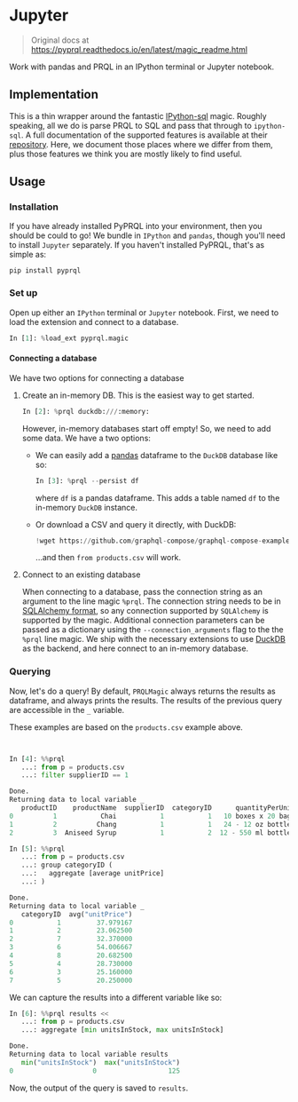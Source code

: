 # Jupyter

> Original docs at <https://pyprql.readthedocs.io/en/latest/magic_readme.html>

Work with pandas and PRQL in an IPython terminal or Jupyter notebook.

## Implementation

This is a thin wrapper around the fantastic [IPython-sql][ipysql] magic. Roughly
speaking, all we do is parse PRQL to SQL and pass that through to `ipython-sql`.
A full documentation of the supported features is available at their
[repository][ipysql]. Here, we document those places where we differ from them,
plus those features we think you are mostly likely to find useful.

## Usage

### Installation

If you have already installed PyPRQL into your environment, then you should be
could to go! We bundle in `IPython` and `pandas`, though you'll need to install
`Jupyter` separately. If you haven't installed PyPRQL, that's as simple as:

```shell
pip install pyprql
```

### Set up

Open up either an `IPython` terminal or `Jupyter` notebook. First, we need to
load the extension and connect to a database.

```python
In [1]: %load_ext pyprql.magic

```

#### Connecting a database

We have two options for connecting a database

1. Create an in-memory DB. This is the easiest way to get started.

   ```python
   In [2]: %prql duckdb:///:memory:
   ```

   However, in-memory databases start off empty! So, we need to add some data.
   We have a two options:

   - We can easily add a [pandas][pandas] dataframe to the `DuckDB` database
     like so:

     ```python
     In [3]: %prql --persist df
     ```

     where `df` is a pandas dataframe. This adds a table named `df` to the
     in-memory `DuckDB` instance.

   - Or download a CSV and query it directly, with DuckDB:

     ```python
     !wget https://github.com/graphql-compose/graphql-compose-examples/blob/master/examples/northwind/data/csv/products.csv
     ```

     ...and then `from products.csv` will work.

2. Connect to an existing database

   When connecting to a database, pass the connection string as an argument to
   the line magic `%prql`. The connection string needs to be in [SQLAlchemy
   format][conn_str], so any connection supported by `SQLAlchemy` is supported
   by the magic. Additional connection parameters can be passed as a dictionary
   using the `--connection_arguments` flag to the the `%prql` line magic. We
   ship with the necessary extensions to use [DuckDB][duckdb] as the backend,
   and here connect to an in-memory database.

### Querying

Now, let's do a query! By default, `PRQLMagic` always returns the results as
dataframe, and always prints the results. The results of the previous query are
accessible in the `_` variable.

These examples are based on the `products.csv` example above.

```python


In [4]: %%prql
   ...: from p = products.csv
   ...: filter supplierID == 1

Done.
Returning data to local variable _
   productID    productName  supplierID  categoryID      quantityPerUnit  unitPrice  unitsInStock  unitsOnOrder  reorderLevel  discontinued
0          1           Chai           1           1   10 boxes x 20 bags       18.0            39             0            10             0
1          2          Chang           1           1   24 - 12 oz bottles       19.0            17            40            25             0
2          3  Aniseed Syrup           1           2  12 - 550 ml bottles       10.0            13            70            25             0
```

```python
In [5]: %%prql
   ...: from p = products.csv
   ...: group categoryID (
   ...:   aggregate [average unitPrice]
   ...: )

Done.
Returning data to local variable _
   categoryID  avg("unitPrice")
0           1         37.979167
1           2         23.062500
2           7         32.370000
3           6         54.006667
4           8         20.682500
5           4         28.730000
6           3         25.160000
7           5         20.250000
```

We can capture the results into a different variable like so:

```python
In [6]: %%prql results <<
   ...: from p = products.csv
   ...: aggregate [min unitsInStock, max unitsInStock]

Done.
Returning data to local variable results
   min("unitsInStock")  max("unitsInStock")
0                    0                  125
```

Now, the output of the query is saved to `results`.

[ipysql]: https://github.com/catherinedevlin/ipython-sql
[conn_str]: https://docs.sqlalchemy.org/en/14/core/engines.html#database-urls
[duckdb]: https://duckdb.org
[pandas]: https://pandas.pydata.org
